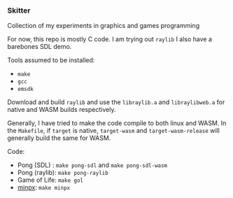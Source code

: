 ### Skitter

Collection of my experiments in graphics and games programming

For now, this repo is mostly C code. I am trying out `raylib`
I also have a barebones SDL demo.

Tools assumed to be installed:
- `make`
- `gcc`
- `emsdk`

Download and build `raylib` and use the `libraylib.a` and `libraylibweb.a` for native and WASM builds respectively.

Generally, I have tried to make the code compile to both linux and WASM. In the `Makefile`, if `target` is native, `target-wasm` and `target-wasm-release` will generally build the same for WASM.

Code:
- Pong (SDL) : `make pong-sdl` and `make pong-sdl-wasm`
- Pong (raylib): `make pong-raylib`
- Game of Life: `make gol`
- [minpx](https://github.com/Datavorous/minpx): `make minpx`